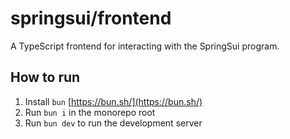 # springsui/frontend

A TypeScript frontend for interacting with the SpringSui program.

## How to run

1. Install `bun` [https://bun.sh/](https://bun.sh/)
2. Run `bun i` in the monorepo root
3. Run `bun dev` to run the development server
